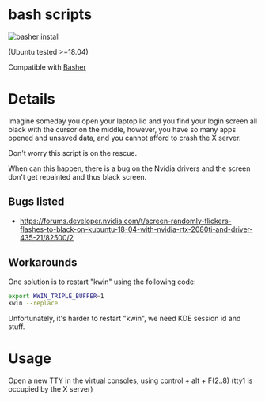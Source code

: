 # bash scripts

[![basher install](https://img.shields.io/badge/basher-install-white?logo=gnu-bash&style=flat)](https://basher.gitparade.com/package/)

(Ubuntu tested >=18.04)

Compatible with [Basher](https://github.com/basherpm/basher)

# Details

Imagine someday you open your laptop lid and you find your login screen all black with the cursor on the middle, however, you have so many apps opened and unsaved data, and you cannot afford to crash the X server.

Don't worry this script is on the rescue.

When can this happen, there is a bug on the Nvidia drivers and the screen don't get repainted and thus black screen.

## Bugs listed

- https://forums.developer.nvidia.com/t/screen-randomly-flickers-flashes-to-black-on-kubuntu-18-04-with-nvidia-rtx-2080ti-and-driver-435-21/82500/2


## Workarounds

One solution is to restart "kwin" using the following code:

```bash
export KWIN_TRIPLE_BUFFER=1
kwin --replace
```

Unfortunately, it's harder to restart "kwin", we need KDE session id and stuff.

# Usage

Open a new TTY in the virtual consoles, using control + alt + F(2..8) (tty1 is occupied by the X server)
